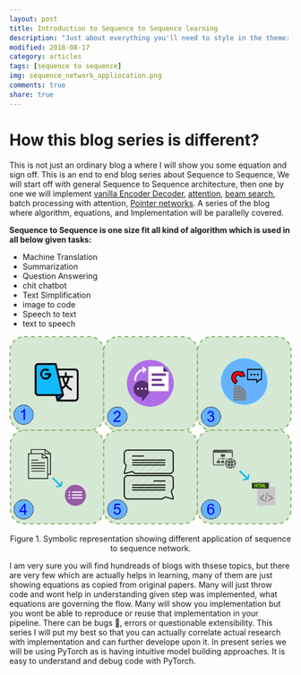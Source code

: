 ```yaml
---
layout: post
title: Introduction to Sequence to Sequence learning
description: "Just about everything you'll need to style in the theme: headings, paragraphs, blockquotes, tables, code blocks, and more."
modified: 2018-08-17
category: articles
tags: [sequence to sequence]
img: sequence_network_appliocation.png
comments: true
share: true
---
```


# How this blog series is different?
This is not just an ordinary blog a where I will show you some equation and sign off. This is an end to end blog series about Sequence to Sequence, We will start off with general Sequence to Sequence architecture, then one by one we will implement [vanilla Encoder Decoder](https://arxiv.org/abs/1409.3215), [attention](https://arxiv.org/abs/1706.03762), [beam search](https://guillaumegenthial.github.io/sequence-to-sequence.html), batch processing with attention, [Pointer networks](https://arxiv.org/abs/1506.03134). A series of the blog where algorithm, equations, and Implementation will be parallelly covered. 

**Sequence to Sequence is one size fit all kind of algorithm which is used in all below given tasks:**

- Machine Translation
- Summarization
- Question Answering
- chit chatbot
- Text Simplification
- image to code
- Speech to text
- text to speech

<p align="center"><img class="img-responsive" src="../assets/img/sequence_network_appliocation.png"></p>
<p align="center">Figure 1. Symbolic representation showing different application of sequence to sequence network.</p>


I am very sure you will find hundreads of blogs with thsese topics, but there are very few which are actually helps in learning, many of them are just showing equations as copied from original papers. Many will just throw code and wont help in understanding given step was implemented, what equations are governing the flow. Many will show you implementation but you wont be able to reproduce or reuse that implementation in your pipeline. There can be bugs :bug:, errors or  questionable extensibility.
This series I will put my best so that you can actually correlate actual research with implementation and can further develope upon it. In present series we will be using PyTorch as is having intuitive model building approaches. It is easy to understand and debug code with PyTorch.








